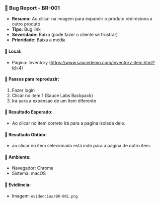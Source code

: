 ### 🐞 Bug Report - BR-001

- **Resumo:** Ao clicar na imagem para expandir o produto redireciona a outro produto
- **Tipo:** Bug link
- **Severidade:** Baixa (pode fazer o cliente se frustrar)
- **Prioridade:** Baixa a média

#### 📍 Local:
- Página: Inventory (https://www.saucedemo.com/inventory-item.html?id=4)

#### 🔁 Passos para reproduzir:
1. Fazer login
2. Clicar no item 1  (Sauce Labs Backpack)
3. Ira para a expensao de um item diferente


#### 🎯 Resultado Esperado:
- Ao clicar no item correto irá para a pagina isolada dele.

#### 🧨 Resultado Obtido:
- ao clicar no item selecionado está indo para a pagina de outro item.

#### 🧪 Ambiente:
- Navegador: Chrome
- Sistema: macOS

#### 📸 Evidência:
- Imagem: `evidencias/BR-001.png`
